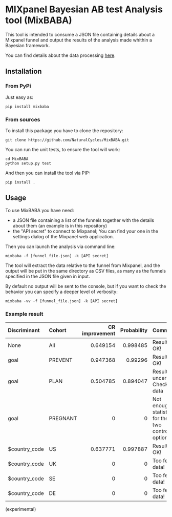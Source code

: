 # MIXpanel Bayesian AB test Analysis tool (MixBABA)

This tool is intended to consume a JSON file containing details about a Mixpanel funnel and output the results of the analysis made whithin a Bayesian framework.

You can find details about the data processing [here](https://towardsdatascience.com/bayesian-a-b-testing-with-python-the-easy-guide-d638f89e0b8a).

## Installation

### From PyPi

Just easy as:

    pip install mixbaba

### From sources
To install this package you have to clone the repository:

    git clone https://github.com/NaturalCycles/MixBABA.git
    
You can run the unit tests, to ensure the tool will work:

    cd MixBABA 
    python setup.py test

And then you can install the tool via PIP:
    
    pip install .

## Usage
To use MixBABA you have need:
* a JSON file containing a list of the funnels together with the details about them
 (an example is in this repository) 
* the "API secret" to connect to Mixpanel; You can find your one in the settings 
dialog of the Mixpanel web application.

Then you can launch the analysis via command line:

    mixbaba -f [funnel_file.json] -k [API secret]

The tool will extract the data relative to the funnel from Mixpanel, 
and the output will be put in the same directory as CSV files, 
as many as the funnels specified in the JSON file given in input.

By default no output will be sent to the console, but if you want
to check the behavior you can specify a deeper level of verbosity:

    mixbaba -vv -f [funnel_file.json] -k [API secret]

### Example result

| Discriminant   | Cohort   |   CR improvement |   Probability | Comment                                           |
|:---------------|:---------|-----------------:|--------------:|:--------------------------------------------------|
| None           | All      |         0.649154 |      0.998485 | Result is OK!                                     |
| goal           | PREVENT  |         0.947368 |      0.99296  | Result is OK!                                     |
| goal           | PLAN     |         0.504785 |      0.894047 | Result is uncertain! Check data                   |
| goal           | PREGNANT |         0        |      0        | Not enough statistic for the two control options! |
| $country_code  | US       |         0.637771 |      0.997887 | Result is OK!                                     |
| $country_code  | UK       |         0        |      0        | Too few data!                                     |
| $country_code  | SE       |         0        |      0        | Too few data!                                     |
| $country_code  | DE       |         0        |      0        | Too few data!                                     |

(experimental)
